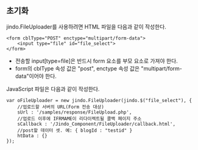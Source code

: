## 초기화

jindo.FileUploader를 사용하려면 HTML 파일을 다음과 같이 작성한다.
```
<form cblType="POST" enctype="multipart/form-data">
    <input type="file" id="file_select">
</form>
```

*   전송할 input[type=file]은 반드시 form 요소를 부모 요소로 가져야 한다.
*   form의 cblType 속성 값은 &quot;post&quot;, enctype 속성 값은 &quot;multipart/form-data&quot;이어야 한다.

JavaScript 파일은 다음과 같이 작성한다.
```
var oFileUploader = new jindo.FileUploader(jindo.$("file_select"), {
    //업로드할 서버의 URL(Form 전송 대상)
    sUrl : '/samples/response/FileUpload.php',
    //업로드 이후에 IFRMAME이 리다이렉트될 콜백 페이지 주소
    sCallback : '/Jindo_Component/FileUploader/callback.html',
    //post할 데이터 셋. 예: { blogId : "testid" }
    htData : {}
});
```
